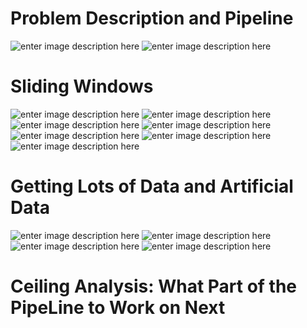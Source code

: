 # Problem Description and Pipeline

![enter image description here](https://lh3.googleusercontent.com/PG_cBt_D1VeRlvwn2xLOhHE_P4BH_nrbHiL2StBLuKUTOeaxPa8tfH_NiIAUoJjNQvx2RX_ymlhz)
![enter image description here](https://lh3.googleusercontent.com/fzcHKFRPMv3_H0xOO-msqXcedtZidRDyELSllywOKxaC8L1kHGrimBtM3u0VwaRQg59BQ3wMlRmH)

# Sliding Windows

![enter image description here](https://lh3.googleusercontent.com/e5qrRqknHFVQar1jynKoZWGLTPOBQdY1sxuZLi-AnaeLgGTU-DudQGwTKnOt7wPEnLqALo3oNLu8)
![enter image description here](https://lh3.googleusercontent.com/QmxiQz1eX9rGUwUS_9QtgeDplTueW5DYVct4obDOhiYHVj5CPvAItDRQnFdt2KkLSv2b23oELCF4)
![enter image description here](https://lh3.googleusercontent.com/z9YX5IXl75iKfjVNFJiyGliDbOLvYXk1C749aQPJ78D5MhC7gMIVYOguFj6JySOWLRBNATLuAkBI)
![enter image description here](https://lh3.googleusercontent.com/xoBdmpf34AvE67xXWi2IG3wyc8OYVgCYzNq3XNwzqAEWiniF8VdAn07BlCigig0TERxe86LCh04s)
![enter image description here](https://lh3.googleusercontent.com/119lRU9IBGtPGNzgncukjMsYpNNGoYb-DoimOfn-0ZUJ5n4xdO5ohCQodz3JnTLnmebB3XvofbCQ)
![enter image description here](https://lh3.googleusercontent.com/eiIbUFqDuSibSEvTR3wLwWDRCItSL1RSFZi0gGZgGZxg4MyqBK-iCD0sdpbWMwD3j1KQWwx2XkAT)
![enter image description here](https://lh3.googleusercontent.com/H5DA4U9LO04Wy-FWLUbuNd8rNgst8HJnEzMDNqpjo2pb1wBtz36MwUx7VQEwgM7VRZSsimcg6Wn_)

# Getting Lots of Data and Artificial Data

![enter image description here](https://lh3.googleusercontent.com/nE4FfHiNg7qMafSfxEkPmCpIeEUl5hAE4xn6ETwZVn-0w12qABSzv6fGUY-9sSsozsYlENAQBVdV)
![enter image description here](https://lh3.googleusercontent.com/X2_r4pl03BpgtGFk4fQFsdxoZ_FdRnGgn2zeukj9rm6mmyIBOl_BxBMz9RYBw3BZxhMvcuAcideY)
![enter image description here](https://lh3.googleusercontent.com/rigZzAdYaZc-5YKynlZ8dFrpVHPcWFwyK9AHCj32SiwBYupUDB4BabDQ9gtR9M_agynIpZDnsKAm)
![enter image description here](https://lh3.googleusercontent.com/jREX-8aogbxsa6DH-3VAlaO8dNWw2QqOjpaQo2KXYqAYVN9oLrisdvgNPtbJDj_QzWp9csvw5g_U)

# Ceiling Analysis: What Part of the PipeLine to Work on Next
<!--stackedit_data:
eyJoaXN0b3J5IjpbMTAxNDY2NjUyNV19
-->